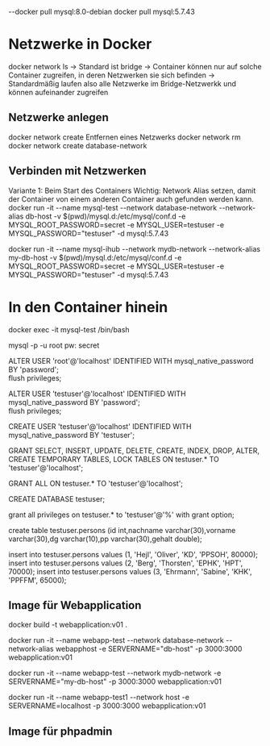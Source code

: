 --docker pull mysql:8.0-debian
docker pull mysql:5.7.43

# Netzwerke in Docker
docker network ls
-> Standard ist bridge
-> Container können nur auf solche Container zugreifen, in deren Netzwerken sie sich befinden
-> Standardmäßig laufen also alle Netzwerke im Bridge-Netzwerkk und können aufeinander zugreifen

## Netzwerke anlegen  
docker network create <network name>
Entfernen eines Netzwerks docker network rm <network name>
docker network create database-network

## Verbinden mit Netzwerken  
Variante 1: Beim Start des Containers
Wichtig: Network Alias setzen, damit der Container von einem anderen Container auch gefunden werden kann.
docker run -it --name mysql-test --network database-network  --network-alias db-host -v $(pwd)/mysql.d:/etc/mysql/conf.d -e MYSQL_ROOT_PASSWORD=secret -e MYSQL_USER=testuser -e MYSQL_PASSWORD="testuser" -d mysql:5.7.43  

docker run -it --name mysql-ihub --network mydb-network  --network-alias my-db-host -v $(pwd)/mysql.d:/etc/mysql/conf.d -e MYSQL_ROOT_PASSWORD=secret -e MYSQL_USER=testuser -e MYSQL_PASSWORD="testuser" -d mysql:5.7.43 

# In den Container hinein  
docker exec -it mysql-test /bin/bash  

mysql -p -u root
pw: secret

ALTER USER 'root'@'localhost' IDENTIFIED WITH mysql_native_password BY 'password';  
flush privileges;  

ALTER USER 'testuser'@'localhost' IDENTIFIED WITH mysql_native_password BY 'password';  
flush privileges; 


CREATE USER 'testuser'@'localhost' IDENTIFIED WITH mysql_native_password BY 'testuser';

GRANT SELECT, INSERT, UPDATE, DELETE, CREATE, INDEX, DROP, ALTER, CREATE TEMPORARY TABLES, LOCK TABLES ON testuser.* TO 'testuser'@'localhost';

GRANT ALL ON testuser.* TO 'testuser'@'localhost';

CREATE DATABASE testuser;

grant all privileges on testuser.* to 'testuser'@'%' with grant option;

create table testuser.persons (id int,nachname varchar(30),vorname varchar(30),dg varchar(10),pp varchar(30),gehalt double);

insert into testuser.persons values (1, 'Hejl', 'Oliver', 'KD', 'PPSOH', 80000); 
insert into testuser.persons values (2, 'Berg', 'Thorsten', 'EPHK', 'HPT', 70000); 
insert into testuser.persons values (3, 'Ehrmann', 'Sabine', 'KHK', 'PPFFM', 65000); 


## Image für Webapplication  
docker build -t webapplication:v01 .  

docker run -it --name webapp-test --network database-network  --network-alias webapphost -e SERVERNAME="db-host" -p 3000:3000 webapplication:v01   

docker run -it --name webapp-test --network mydb-network  -e SERVERNAME="my-db-host" -p 3000:3000 webapplication:v01 


docker run -it --name webapp-test1 --network host  -e SERVERNAME=localhost -p 3000:3000 webapplication:v01 


## Image für phpadmin

